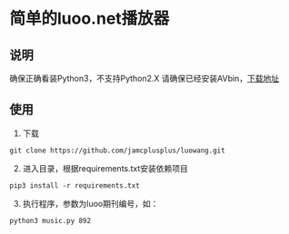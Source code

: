 # 简单的luoo.net播放器

## 说明
确保正确看装Python3，不支持Python2.X
请确保已经安装AVbin，[下载地址](http://avbin.github.io/AVbin/Download.html)

## 使用
1. 下载
```
git clone https://github.com/jamcplusplus/luowang.git
```
2. 进入目录，根据requirements.txt安装依赖项目
```
pip3 install -r requirements.txt
```

3. 执行程序，参数为luoo期刊编号，如：
```
python3 music.py 892
```

